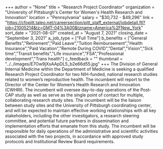 +++
author = "None"
title = "Research Project Coordinator"
organization = "University of Pittsburgh's Center for Women's Health Research and Innovation"
location = "Pennsylvania"
salary = "$30,732 - $49,296"
link = "https://cfopitt.taleo.net/careersection/pitt_staff_external/jobdetail.ftl?job=21005214&tz=GMT-04%3A00&tzname=America%2FNew_York"
sort_date = "2021-08-07"
created_at = "August 7, 2021"
closing_date = "September 3, 2021"
a_job_type = ["Full Time"]
b_benefits = ["General Benefits","Retirement","Paid Leave","Tuition Reimbursement","Health Insurance","Paid Vacation","Remote During COVID","Dental","Vision","Sick time","Transit benefits","Life insurance","FSA","Professional development","Trans health"]
c_feedback = ""
thumbnail = "../../images/E7Ow9jXsAApDL5_b2e66d55.jpg"
+++
The Division of General Internal Medicine within the Department of Medicine is seeking a qualified Research Project Coordinator for two NIH-funded, national research studies related to women’s reproductive health. The incumbent will report to the Director of the Center for Women’s Health Research and Innovation (CWHRI). The incumbent will oversee day-to-day operations of the Post-CAP study as well as serve as the single point of contact for multiple, collaborating research study sites. The incumbent will be the liaison between study sites and the University of Pittsburgh coordinating center, and will be expected to maintain effective working relationships with all key stakeholders, including the other investigators, a research steering committee, and potential future partners in dissemination and implementation efforts that emanate from this study. The incumbent will be responsible for daily operations of the administrative and scientific activities associated with the two projects, in accordance with approved study protocols and Institutional Review Board requirements.